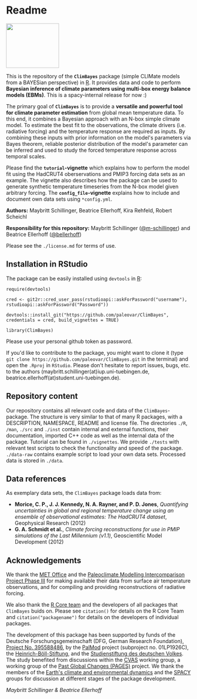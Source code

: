 # Readme

<img src=https://user-images.githubusercontent.com/54356140/171158278-b506f752-6b17-4084-bdfe-c426261c4cfa.png width="144" height="121" >

This is the repository of the **`ClimBayes`** package (simple CLIMate models from a BAYESian perspective) in [R](https://www.r-project.org/). It provides data and code to perform **Bayesian inference of climate parameters using multi-box energy balance models (EBMs)**. This is a spacy-internal release for now :)

The primary goal of **`ClimBayes`** is to provide a **versatile and powerful tool for climate parameter estimation** from global mean temperature data. To this end, it combines a Bayesian approach with an N-box simple climate model. To estimate the best fit to the observations, the climate drivers (i.e. radiative forcing) and the temperature response are required as inputs. By combining these inputs with prior information on the model's parameters via Bayes theorem, reliable posterior distribution of the model's parameter can be inferred and used to study the forced temperature response across temporal scales.  

Please find the **`tutorial`-vignette** which explains how to perform the model fit using the HadCRUT4 oberservations and PMIP3 forcing data sets as an example. The vignette also describes how the package can be used to generate synthetic temperature timeseries from the N-box model given arbitrary forcing. The **`config_file`-vignette** explains how to include and document own data sets using `*config.yml`. 

**Authors:** Maybritt Schillinger, Beatrice Ellerhoff, Kira Rehfeld, Robert Scheichl

**Responsibility for this repository:** Maybritt Schillinger ([@m-schillinger](https://github.com/m-schillinger)) and Beatrice Ellerhoff ([@bellerhoff](https://github.com/bellerhoff))

Please see the `./license.md` for terms of use. 

## Installation in RStudio

The package can be easily installed using `devtools` in [R](https://www.r-project.org/):

`require(devtools)` 

`cred <- git2r::cred_user_pass(rstudioapi::askForPassword("username"), rstudioapi::askForPassword("Password"))` 

`devtools::install_git("https://github.com/paleovar/ClimBayes", credentials = cred, build_vignettes = TRUE)`

`library(ClimBayes)` 

Please use your personal github token as password. 

If you'd like to contribute to the package, you might want to clone it (type `git clone https://github.com/paleovar/ClimBayes.git` in the terminal) and open the `.Rproj` in `RStudio`. Please don't hesitate to report issues, bugs, etc. to the authors (maybritt.schillinger(at)iup.uni-tuebingen.de, beatrice.ellerhoff(at)student.uni-tuebingen.de).

## Repository content

Our repository contains all relevant code and data of the `ClimBayes`-package. The structure is very similar to that of many R packages, with a DESCRIPTION, NAMESPACE, README and license file. The directories `./R`, `/man`, `./src` and `./inst` contain internal and external functions, their documentation, imported C++ code as well as the internal data of the package. Tutorial can be found in `./vignettes`. We provide `./tests` with relevant test scripts to check the functionality and speed of the package. `./data-raw` contains example script to load your own data sets. Processed data is stored in `./data`. 

## Data references

As exemplary data sets, the `ClimBayes` package loads data from:
- **Morice, C. P., J. J. Kennedy, N. A. Rayner, and P. D. Jones**, *Quantifying uncertainties in global and regional temperature change using an ensemble of observational estimates: The HadCRUT4 dataset*, Geophysical Research (2012)
- **G. A. Schmidt et al.**, *Climate forcing reconstructions for use in PMIP simulations of the Last Millennium (v1.1)*, Geoscientific Model Development (2012)

## Acknowledgements

We thank the [MET Office](https://www.metoffice.gov.uk/hadobs/hadcrut4/) and the [Paleoclimate Modelling Intercomparison Project Phase III](http://pmip3.lsce.ipsl.fr/) for making available their data from surface air temperature observations, and for compiling and providing reconstructions of radiative forcing.

We also thank the [R Core team](https://www.R-project.org/) and the developers of all packages that `ClimBayes` buids on. Please see `citation()` for details on the R Core Team and `citation("packagename")` for details on the developers of individual packages.

The development of this package has been supported by funds of the Deutsche Forschungsgemeinschaft (DFG, German Research Foundation), [Project No. 395588486](https://gepris.dfg.de/gepris/projekt/395588486?context=projekt&task=showDetail&id=395588486&), by the [PalMod](https://www.palmod.de/) project (subproject no. 01LP1926C), the [Heinrich-Böll-Stiftung](https://boell.de/), and the [Studienstiftung des deutschen Volkes](https://www.studienstiftung.de/). The study benefited from discussions within the [CVAS](https://pastglobalchanges.org/science/wg/cvas/intro) working group, a working group of the [Past Global Changes (PAGES)](https://pastglobalchanges.org/pal) project. We thank the members of the [Earth's climate and environmental dynamics](https://www.iup.uni-heidelberg.de/en/research/paleoclimate-dynamics) and the [SPACY](https://uni-tuebingen.de/climatology/) groups for discussion at different stages of the package development. 

*Maybritt Schillinger & Beatrice Ellerhoff*

